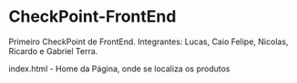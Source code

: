 # CheckPoint-FrontEnd

Primeiro CheckPoint de FrontEnd. Integrantes: Lucas, Caio Felipe, Nicolas, Ricardo e Gabriel Terra.


index.html - Home da Página, onde se localiza os produtos